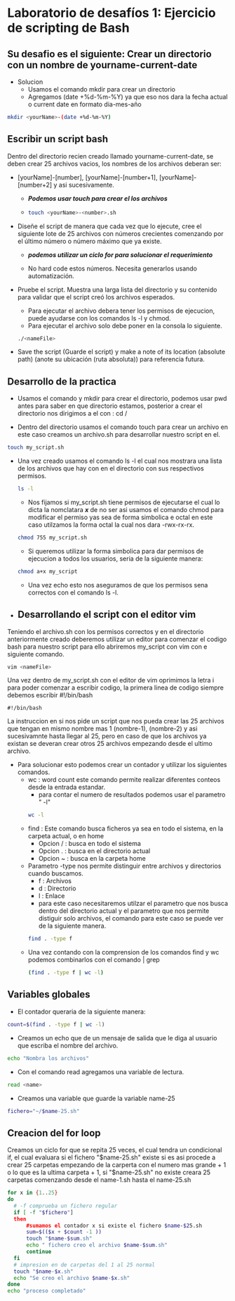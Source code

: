 # Laboratorio de desafíos 1: Ejercicio de scripting de Bash

## Su desafio es el siguiente: Crear un directorio con un nombre de yourname-current-date

- Solucion
  - Usamos el comando mkdir para crear un directorio 
  - Agregamos (date +%d-%m-%Y) ya que eso nos dara la fecha actual o current date en formato dia-mes-año
```.sh
mkdir <yourName>-(date +%d-%m-%Y)
```

## Escribir un script bash

 Dentro del directorio recien creado llamado yourname-current-date, se deben crear 25 archivos vacios, los nombres de los archivos deberan ser:
- [yourName]-[number], [yourName]-[number+1], [yourName]-[number+2] y asi sucesivamente.
  - ***Podemos usar touch para crear el los archivos***
  - ```.sh
    touch <yourName>-<number>.sh 
    ```
- Diseñe el script de manera que cada vez que lo ejecute, cree el siguiente lote de 25 archivos con números crecientes comenzando por el último número o número máximo que ya 
existe. 

  - ***podemos utilizar un ciclo for para solucionar el requerimiento***

  - No hard code estos números. Necesita generarlos usando automatización.
- Pruebe el script. Muestra una larga lista del directorio y su contenido para validar que el script creó los archivos esperados.
  - Para ejecutar el archivo debera tener los permisos de ejecucion, puede ayudarse con los comandos ls -l y chmod. 
  - Para ejecutar el archivo solo debe poner en la consola lo siguiente.
  ```.sh
  ./<nameFile>
  ```
- Save the script (Guarde el script) y make a note of its location (absolute path) (anote su ubicación (ruta absoluta)) para referencia futura.

## Desarrollo de la practica 

- Usamos el comando y mkdir para crear el directorio, podemos usar pwd antes para saber en que directorio estamos, posterior a crear el directorio nos dirigimos a el con : cd /

- Dentro del directorio usamos el comando touch para crear un archivo en este caso creamos un archivo.sh para desarrollar nuestro script en el.
```.sh
touch my_script.sh
``` 
- Una vez creado usamos el comando ls -l el cual nos mostrara una lista de los archivos que hay con en el directorio con sus respectivos permisos.
  ```.sh
  ls -l
  ```
   - Nos fijamos si my_script.sh tiene permisos de ejecutarse el cual lo dicta la nomclatara ***x*** de no ser asi usamos el comando chmod para modificar el permiso yas sea de forma simbolica e octal en este caso utilzamos la forma octal la cual nos dara -rwx-rx-rx.
  ```.sh
  chmod 755 my_script.sh
  ```
  - Si queremos utilizar la forma simbolica para dar permisos de ejecucion a todos los usuarios, seria de la siguiente manera:
  ```.sh
  chmod a+x my_script
  ```
  - Una vez echo esto nos aseguramos de que los permisos sena correctos con el comando ls -l.

- ## Desarrollando el script con el editor vim
Teniendo el archivo.sh con los permisos correctos y en el directorio anteriormente creado deberemos utilizar un editor para comenzar el codigo bash para nuestro script para ello abriremos my_script con vim con e siguiente comando.
```sh
vim <nameFile>
```
Una vez dentro de my_script.sh con el editor de vim oprimimos la letra i para poder comenzar a escribir codigo, la primera linea de codigo siempre debemos escribir #!/bin/bash
```
#!/bin/bash
```
La instruccion en si nos pide un script que nos pueda crear las 25 archivos que tengan en mismo nombre mas 1 (nombre-1), (nombre-2) y asi sucesivamnte hasta llegar al 25, pero en caso de que los archivos ya existan se deveran crear otros 25 archivos empezando desde el ultimo archivo.
  - Para solucionar esto podemos crear un contador y utilizar los siguientes comandos. 
    - wc : word count este comando permite realizar diferentes conteos desde la entrada estandar.
      - para contar el numero de resultados podemos usar el parametro " -l" 
      ```.sh
      wc -l
      ```
    - find : Este comando busca ficheros ya sea en todo el sistema, en la carpeta actual, o en home
      - Opcion / : busca en todo el sistema
      - Opcion . : busca en el directorio actual
      - Opcion ~ : busca en la carpeta home
    - Parametro -type nos permite distinguir entre archivos y directorios cuando buscamos. 
      - f : Archivos 
      - d : Directorio
      - l : Enlace
      - para este caso necesitaremos utilzar el parametro que nos busca dentro del directorio actual y el parametro que nos permite distiguir solo archivos, el comando para este caso se puede ver de la siguiente manera.
      ```.sh
      find . -type f
      ```
    - Una vez contando con la comprension de los comandos find y wc podemos combinarlos con el comando | grep
      ```.sh
      (find . -type f | wc -l)
      ```
      
  ## Variables globales     
  - El contador queraria de la siguiente manera:
  ```.sh 
  count=$(find . -type f | wc -l)
  ```
  
  - Creamos un echo que de un mensaje de salida que le diga al usuario que escriba el nombre del archivo. 
  ```.sh
  echo "Nombra los archivos"
  ```
  - Con el comando read agregamos una variable de lectura.
  ```.sh
  read <name>
  ```
  - Creamos una variable que guarde la variable name-25 
  ```.sh
  fichero="~/$name-25.sh"
  ```
  ## Creacion del for loop
  Creamos un ciclo for que se repita 25 veces, el cual tendra un condicional if, el cual evaluara si el fichero "$name-25.sh" existe si es asi procede a crear 25 carpetas empezando de la carperta con el numero mas grande + 1 o lo que es la ultima carpeta + 1, si "$name-25.sh" no existe creara 25 carpetas comenzando desde el name-1.sh hasta el name-25.sh
  
  ```.sh
  for x in {1..25}
do
    # -f comprueba un fichero regular
    if [ -f "$fichero"]
    then
        #sumamos el contador x si existe el fichero $name-$25.sh
        sum=$(($x + $count -1 ))
        touch "$name-$sum.sh"
        echo " fichero creo el archivo $name-$sum.sh"
        continue
    fi
    # impresion en de carpetas del 1 al 25 normal
    touch "$name-$x.sh"
    echo "Se creo el archivo $name-$x.sh"
done
echo "proceso completado"

  ```
  



